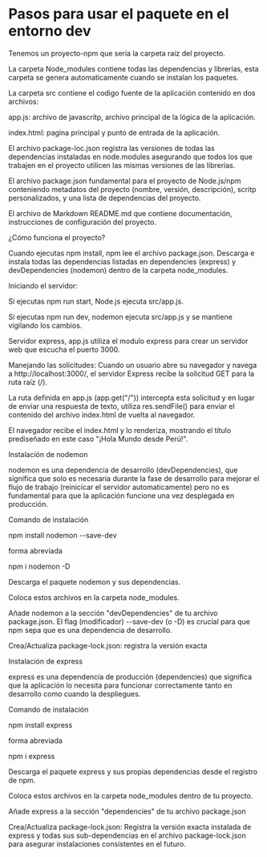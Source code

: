 # Pasos para usar el paquete en el entorno dev

Tenemos un proyecto-npm que sería la carpeta raíz del proyecto.

La carpeta Node_modules contiene todas las dependencias y librerías, esta carpeta se genera automaticamente cuando se instalan los paquetes.

La carpeta src contiene el codigo fuente de la aplicación contenido en dos archivos:

app.js: archivo de javascritp, archivo principal de la lógica de la aplicación.

index.html: pagina principal y punto de entrada de la aplicación.

El archivo package-loc.json registra las versiones de todas las dependencias instaladas en node.modules asegurando que todos los que trabajen en el proyecto utilicen las mismas versiones de las librerías.

El archivo package.json fundamental para el proyecto de Node.js/npm conteniendo metadatos del proyecto (nombre, versión, descripción), scritp personalizados, y una lista de dependencias del proyecto.

El archivo de Markdown README.md que contiene documentación, instrucciones de configuración del proyecto.

¿Cómo funciona el proyecto?

Cuando ejecutas npm install, npm lee el archivo package.json. Descarga e instala todas las dependencias listadas en dependencies (express) y devDependencies (nodemon) dentro de la carpeta node_modules.

Iniciando el servidor:

Si ejecutas npm run start, Node.js ejecuta src/app.js.

Si ejecutas npm run dev, nodemon ejecuta src/app.js y se mantiene vigilando los cambios.

Servidor express, app.js utiliza el modulo express para crear un servidor web que escucha el puerto 3000.

Manejando las solicitudes: Cuando un usuario abre su navegador y navega a http://localhost:3000/, el servidor Express recibe la solicitud GET para la ruta raíz (/).

La ruta definida en app.js (app.get("/")) intercepta esta solicitud y en lugar de enviar una respuesta de texto, utiliza res.sendFile() para enviar el contenido del archivo index.html de vuelta al navegador.

El navegador recibe el index.html y lo renderiza, mostrando el título prediseñado en este caso "¡Hola Mundo desde Perú!".


Instalación de nodemon

nodemon es una dependencia de desarrollo (devDependencies), que significa que solo es necesaria durante la fase de desarrollo para mejorar el flujo de trabajo (reinicicar el servidor automaticamente) pero no es fundamental para que la aplicación funcione una vez desplegada en producción.

Comando de instalación

npm install nodemon --save-dev

forma abreviada

npm i nodemon -D

Descarga el paquete nodemon y sus dependencias.

Coloca estos archivos en la carpeta node_modules.

Añade nodemon a la sección "devDependencies" de tu archivo package.json. El flag (modificador) --save-dev (o -D) es crucial para que npm sepa que es una dependencia de desarrollo.

Crea/Actualiza package-lock.json: registra la versión exacta

Instalación de express

express es una dependencia de producción (dependencies) que significa que la aplicación lo necesita para funcionar correctamente tanto en desarrollo como cuando la despliegues.

Comando de instalación

npm install express

forma abreviada

npm i express

Descarga el paquete express y sus propias dependencias desde el registro de npm.

Coloca estos archivos en la carpeta node_modules dentro de tu proyecto.

Añade express a la sección "dependencies" de tu archivo package.json

Crea/Actualiza package-lock.json: Registra la versión exacta instalada de express y todas sus sub-dependencias en el archivo package-lock.json para asegurar instalaciones consistentes en el futuro.


